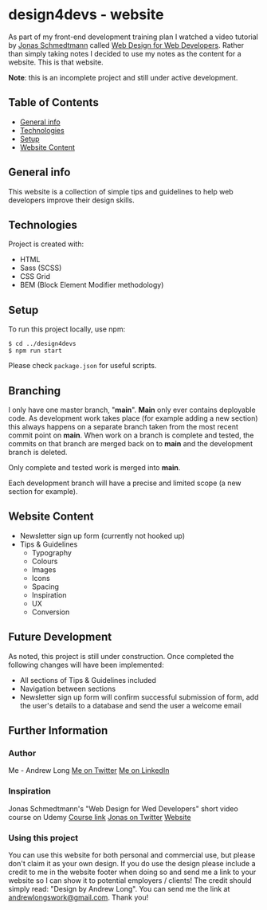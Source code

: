 # design4devs - website

As part of my front-end development training plan I watched a video tutorial by [Jonas Schmedtmann](https://twitter.com/jonasschmedtman) called [Web Design for Web Developers](https://www.udemy.com/course/web-design-secrets/). Rather than simply taking notes I decided to use my notes as the content for a website. This is that website.

__Note__: this is an incomplete project and still under active development.

## Table of Contents
* [General info](#general-info)
* [Technologies](#technologies)
* [Setup](#setup)
* [Website Content](#website-content)

## General info
This website is a collection of simple tips and guidelines to help web developers improve their design skills.
	
## Technologies
Project is created with:
* HTML
* Sass (SCSS)
* CSS Grid
* BEM (Block Element Modifier methodology)
	
## Setup
To run this project locally, use npm:

```
$ cd ../design4devs
$ npm run start
```

Please check `package.json` for useful scripts.

## Branching
I only have one master branch, "__main__". __Main__ only ever contains deployable code. As development work takes place (for example adding a new section) this always happens on a separate branch taken from the most recent commit point on __main__. When work on a branch is complete and tested, the commits on that branch are merged back on to __main__ and the development branch is deleted.

Only complete and tested work is merged into __main__.

Each development branch will have a precise and limited scope (a new section for example).

## Website Content
* Newsletter sign up form (currently not hooked up)
* Tips & Guidelines
  * Typography
  * Colours
  * Images
  * Icons
  * Spacing
  * Inspiration
  * UX
  * Conversion

## Future Development

As noted, this project is still under construction. Once completed the following changes will have been implemented:
* All sections of Tips & Guidelines included
* Navigation between sections
* Newsletter sign up form will confirm successful submission of form, add the user's details to a database and send the user a welcome email

## Further Information

### Author
Me - Andrew Long
[Me on Twitter](https://twitter.com/_TooAndrew)
[Me on LinkedIn](https://linkedin.com/andrewrklong)

### Inspiration
Jonas Schmedtmann's "Web Design for Wed Developers" short video course on Udemy
[Course link](https://www.udemy.com/course/web-design-secrets/)
[Jonas on Twitter](https://twitter.com/jonasschmedtman)
[Website](https://codingheroes.io)

### Using this project
You can use this website for both personal and commercial use, but please don't claim it as your own design. If you do use the design please include a credit to me in the website footer when doing so and send me a link to your website so I can show it to potential employers / clients! The credit should simply read: "Design by Andrew Long". You can send me the link at andrewlongswork@gmail.com. Thank you!
